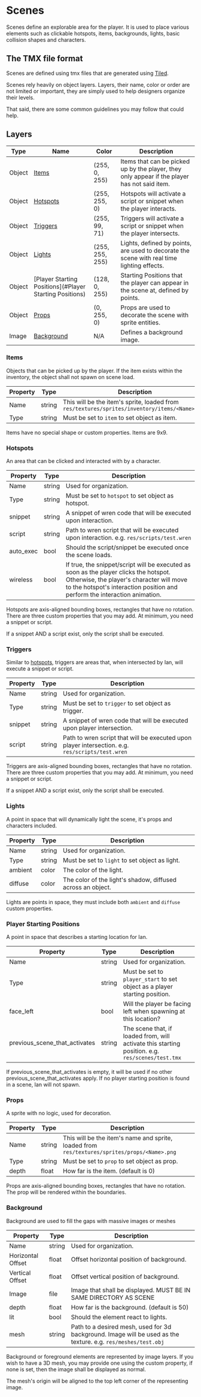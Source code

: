 # Scenes

Scenes define an explorable area for the player.
It is used to place various elements such as clickable hotspots, items, backgrounds, lights, basic collision shapes and characters.

## The TMX file format

Scenes are defined using tmx files that are generated using [Tiled](https://www.mapeditor.org/).

Scenes rely heavily on object layers. Layers, their name, color or order are not limited or important, they are simply used to help designers organize their levels. 

That said, there are some common guidelines you may follow that could help.

## Layers

Type | Name | Color | Description
--- | --- | --- | ---
Object | [Items](#Items) | (255, 0, 255) | Items that can be picked up by the player, they only appear if the player has not said item.
Object | [Hotspots](#Hotspots) | (255, 255, 0) | Hotspots will activate a script or snippet when the player interacts.
Object | [Triggers](#Triggers) | (255, 99, 71) | Triggers will activate a script or snippet when the player intersects.
Object | [Lights](#Lights) | (255, 255, 255) | Lights, defined by points, are used to decorate the scene with real time lighting effects.
Object | [Player Starting Positions](#Player Starting Positions) | (128, 0, 255) | Starting Positions that the player can appear in the scene at, defined by points.
Object | [Props](#Props) | (0, 255, 0)     | Props are used to decorate the scene with sprite entities.
Image | [Background](#Background) | N/A | Defines a background image.

### Items

Objects that can be picked up by the player. If the item exists within the inventory, the object shall not spawn on scene load.

Property | Type | Description
--- | --- | ---
Name | string | This will be the item's sprite, loaded from `res/textures/sprites/inventory/items/<Name>.png`
Type | string | Must be set to `item` to set object as item. 

Items have no special shape or custom properties.
Items are 9x9.

### Hotspots

An area that can be clicked and interacted with by a character.

Property | Type | Description
--- | --- | ---
Name | string | Used for organization.
Type | string | Must be set to `hotspot` to set object as hotspot. 
snippet | string | A snippet of wren code that will be executed upon interaction.
script | string | Path to wren script that will be executed upon interaction. e.g. `res/scripts/test.wren`
auto_exec | bool | Should the script/snippet be executed once the scene loads.
wireless | bool | If true, the snippet/script will be executed as soon as the player clicks the hotspot. Otherwise, the player's character will move to the hotspot's interaction position and perform the interaction animation.

Hotspots are axis-aligned bounding boxes, rectangles that have no rotation. There are three custom properties that you may add. At minimum, you need a snippet or script.

If a snippet AND a script exist, only the script shall be executed.

### Triggers

Similar to [hotspots](#Hotspots), triggers are areas that, when intersected by Ian, will execute a snippet or script.

Property | Type | Description
--- | --- | ---
Name | string | Used for organization.
Type | string | Must be set to `trigger` to set object as trigger. 
snippet | string | A snippet of wren code that will be executed upon player intersection. 
script | string | Path to wren script that will be executed upon player intersection. e.g. `res/scripts/test.wren` 

Triggers are axis-aligned bounding boxes, rectangles that have no rotation. There are three custom properties that you may add. At minimum, you need a snippet or script.

If a snippet AND a script exist, only the script shall be executed.

### Lights

A point in space that will dynamically light the scene, it's props and characters included.

Property | Type | Description
--- | --- | ---
Name | string | Used for organization.
Type | string | Must be set to `light` to set object as light. 
ambient | color | The color of the light.
diffuse | color | The color of the light's shadow, diffused across an object.

Lights are points in space, they must include both `ambient` and `diffuse` custom properties.

### Player Starting Positions

A point in space that describes a starting location for Ian.

Property | Type | Description
--- | --- | ---
Name | string | Used for organization.
Type | string | Must be set to `player_start` to set object as a player starting position. 
face_left | bool | Will the player be facing left when spawning at this location?
previous_scene_that_activates | string | The scene that, if loaded from, will activate this starting position. e.g. `res/scenes/test.tmx`

If previous_scene_that_activates is empty, it will be used if no other previous_scene_that_activates apply.
If no player starting position is found in a scene, Ian will not spawn.

### Props

A sprite with no logic, used for decoration.

Property | Type | Description
--- | --- | ---
Name | string | This will be the item's name and sprite, loaded from `res/textures/sprites/props/<Name>.png` 
Type | string | Must be set to `prop` to set object as prop. 
depth | float | How far is the item. (default is 0) 

Props are axis-aligned bounding boxes, rectangles that have no rotation. The prop will be rendered within the boundaries.

### Background

Background are used to fill the gaps with massive images or meshes

Property | Type | Description
--- | --- | ---
Name | string | Used for organization.
Horizontal Offset | float | Offset horizontal position of background. 
Vertical Offset | float | Offset vertical position of background. 
Image | file | Image that shall be displayed. MUST BE IN SAME DIRECTORY AS SCENE 
depth | float | How far is the background. (default is 50)
lit | bool | Should the element react to lights.
mesh | string | Path to a desired mesh, used for 3d background. Image will be used as the texture. e.g. `res/meshes/test.obj` 

Background or foreground elements are represented by image layers. If you wish to have a 3D mesh, you may provide one using the custom property, if none is set, then the image shall be displayed as normal.

The mesh's origin will be aligned to the top left corner of the representing image.
